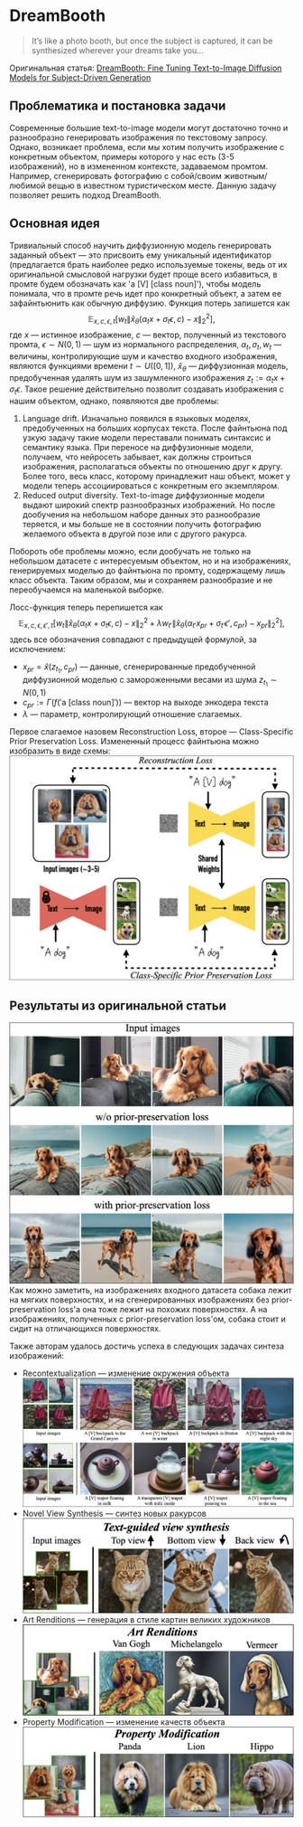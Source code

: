 # DreamBooth
>It’s like a photo booth, but once the subject is captured, it can be synthesized wherever your dreams take you…

Оригинальная статья: [DreamBooth: Fine Tuning Text-to-Image Diffusion Models for Subject-Driven Generation](https://arxiv.org/pdf/2208.12242.pdf)
## Проблематика и постановка задачи
Современные большие text-to-image модели могут достаточно точно и разнообразно генерировать изображения по текстовому запросу. Однако, возникает проблема, если мы хотим получить изображение с конкретным объектом, примеры которого у нас есть (3-5 изображений), но в измененном контексте, задаваемом промтом. Например, сгенерировать фотографию с собой/своим животным/любимой вещью в известном туристическом месте. Данную задачу позволяет решить подход DreamBooth.
## Основная идея
Тривиальный способ научить диффузионную модель генерировать заданный объект — это присвоить ему уникальный идентификатор (предлагается брать наиболее редко используемые токены, ведь от их оригинальной смысловой нагрузки будет проще всего избавиться, в промте будем обозначать как 'a \[V\] \[class noun\]'), чтобы модель понимала, что в промте речь идет про конкретный объект, а затем ее зафайнтьюнить как обычную диффузию. Функция потерь запишется как
$$\mathbb{E}_{x, c, \epsilon, t} [w_t \|\hat{x}_\theta(\alpha_t x + \sigma_t \epsilon, c) - x\|_2^2],$$
где $x$ — истинное изображение, $c$ — вектор, полученный из текстового промта, $\epsilon \sim N(0, 1)$ — шум из нормального распределения, $\alpha_t, \sigma_t, w_t$ — величины, контролирующие шум и качество входного изображения, являются функциями времени $t \sim U([0, 1])$, $\hat{x}_\theta$ — диффузионная модель, предобученная удалять шум из зашумленного изображения $z_t := \alpha_t x + \sigma_t \epsilon$.
Такое решение действительно позволит создавать изображения с нашим объектом, однако, появляются две проблемы:
1. Language drift. Изначально появился в языковых моделях, предобученных на больших корпусах текста. После файнтьюна под узкую задачу такие модели переставали понимать синтаксис и семантику языка. При переносе на диффузионные модели, получаем, что нейросеть забывает, как должны строиться изображения, располагаться объекты по отношению друг к другу. Более того, весь класс, которому принадлежит наш объект, может у модели теперь ассоциироваться с конкретным его экземпляром.
2. Reduced output diversity. Text-to-image диффузионные модели выдают широкий спектр разнообразных изображений. Но после дообучения на небольшом наборе данных это разнообразие теряется, и мы больше не в состоянии получить фотографию желаемого объекта в другой позе или с другого ракурса.

Побороть обе проблемы можно, если дообучать не только на небольшом датасете с интересуемым объектом, но и на изображениях, генерируемых моделью до файнтьюна по промту, содержащему лишь класс объекта. Таким образом, мы и сохраняем разнообразие и не переобучаемся на маленькой выборке.

Лосс-функция теперь перепишется как
$$\mathbb{E}_{x, c, \epsilon, \epsilon', t} [w_t \|\hat{x}_\theta(\alpha_t x + \sigma_t \epsilon, c) - x\|_2^2 + \lambda w_{t'} \|\hat{x}_\theta(\alpha_{t'} x_{pr} + \sigma_{t'} \epsilon', c_{pr}) - x_{pr}\|_2^2],$$
здесь все обозначения совпадают с предыдущей формулой, за исключением: 
* $x_{pr} = \hat{x}(z_{t_1}, c_{pr})$ — данные, сгенерированные предобученной диффузионной моделью с замороженными весами из шума $z_{t_1} \sim N(0, 1)$
* $c_{pr} := \Gamma(f('\text{a [class noun]}'))$ — вектор на выходе энкодера текста
* $\lambda$ — параметр, контролирующий отношение слагаемых.

Первое слагаемое назовем Reconstruction Loss, второе — Class-Specific Prior Preservation Loss. Измененный процесс файнтьюна можно изобразить в виде схемы:
![Fine-Tune scheme](images/fine-tune_scheme.png)
## Результаты из оригинальной статьи
![Prior-Preservation Loss comparison](images/prior-preservation_loss.png)
Как можно заметить, на изображениях входного датасета собака лежит на мягких поверхностях, и на сгенерированных изображениях без prior-preservation loss'а она тоже лежит на похожих поверхностях. А на изображениях, полученных с prior-preservation loss'ом, собака стоит и сидит на отличающихся поверхностях.

Также авторам удалось достичь успеха в следующих задачах синтеза изображений:
* Recontextualization — изменение окружения объекта
  ![Recontextualization](images/recontextualization.png)
* Novel View Synthesis — синтез новых ракурсов
  ![Novel View Synthesis](images/novel_view_synthesis.png)
* Art Renditions — генерация в стиле картин великих художников
  ![Art Renditions](images/art_renditions.png)
* Property Modification — изменение качеств объекта
  ![Property Modification](images/property_modification.png)